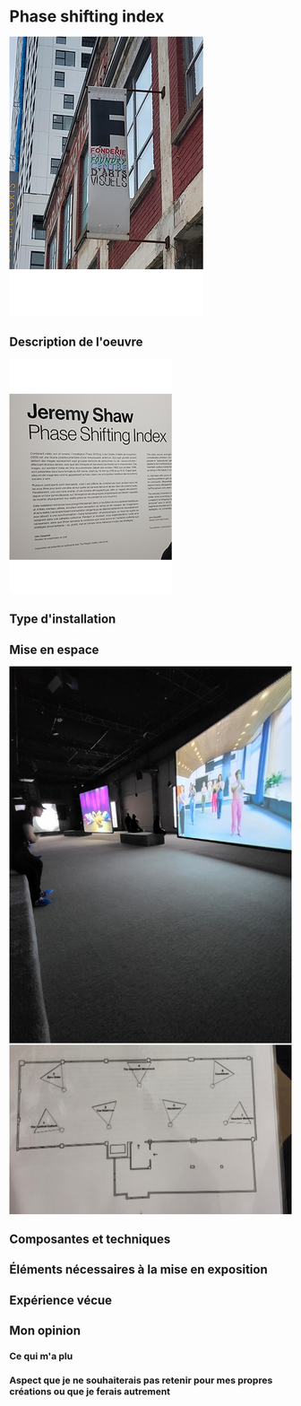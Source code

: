 # Phase shifting index

![photo](affiche.png)
## Description de l'oeuvre

![photo](description.png)
## Type d'installation

## Mise en espace

![photo](20240202_145423.jpg)
![photo](Croquis.png)
## Composantes et techniques

## Éléments nécessaires à la mise en exposition

##  Expérience vécue

## Mon opinion
### Ce qui m'a plu

###  Aspect que je ne souhaiterais pas retenir pour mes propres créations ou que je ferais autrement
